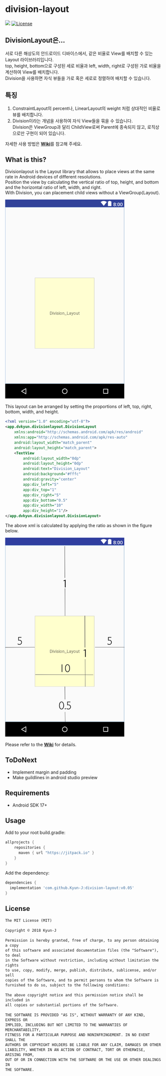 # division-layout

[![](https://jitpack.io/v/Kyun-J/DivisionLayout.svg)](https://jitpack.io/#Kyun-J/DivisionLayout)
[![License](https://img.shields.io/badge/license-MIT-green.svg?style=flat)]()


## DivisionLayout은...
서로 다른 해상도의 안드로이드 디바이스에서, 같은 비율로 View를 배치할 수 있는 Layout 라이브러리입니다.  
top, height, bottom으로 구성된 세로 비율과 left, width, right로 구성된 가로 비율을 계산하여 View를 배치합니다.  
Division을 사용하면 자식 뷰들을 가로 혹은 세로로 정렬하여 배치할 수 있습니다.
## 특징
1. ConstraintLayout의 percent나, LinearLayout의 weight 처럼 상대적인 비율로 뷰를 배치합니다.
2. Division이라는 개념을 사용하여 자식 View들을 묶을 수 있습니다.  
Division은 ViewGroup과 달리 ChildView로써 Parent에 종속되지 않고, 로직상으로만 구현이 되어 있습니다.

자세한 사용 방법은 [**Wiki**](https://github.com/Kyun-J/division-layout/wiki)를 참고해 주세요.

## What is this?
Divisionlayout is the Layout library that allows to place views at the same rate in Android devices of different resolutions.  
Position the view by calculating the vertical ratio of top, height, and bottom and the horizontal ratio of left, width, and right.  
With Division, you can placement child views without a ViewGroup(Layout).

<img src=imgs/example1.png width="384" height="640">

This layout can be arranged by setting the proportions of left, top, right, bottom, width, and height.

```xml
<?xml version="1.0" encoding="utf-8"?>
<app.dvkyun.divisionlayout.DivisionLayout
    xmlns:android="http://schemas.android.com/apk/res/android"
    xmlns:app="http://schemas.android.com/apk/res-auto"
    android:layout_width="match_parent"
    android:layout_height="match_parent">
    <TextView
        android:layout_width="0dp"
        android:layout_height="0dp"
        android:text="Division_Layout"
        android:background="#fffc"
        android:gravity="center"
        app:div_left="5"
        app:div_top="1"
        app:div_right="5"
        app:div_bottom="0.5"
        app:div_width="10"
        app:div_height="1"/>
</app.dvkyun.divisionlayout.DivisionLayout>
```
The above xml is calculated by applying the ratio as shown in the figure below.

<img src=imgs/example1.jpg width="384" height="640">

Please refer to the [**Wiki**](https://github.com/Kyun-J/division-layout/wiki) for details.

## ToDoNext
- Implement margin and padding
- Make guildlines in android studio preview

## Requirements
- Android SDK 17+

## Usage

Add to your root build.gradle:
```gradle
allprojects {
	repositories {
	  maven { url "https://jitpack.io" }
	}
}
```

Add the dependency:
```gradle
dependencies {
  implementation 'com.github.Kyun-J:division-layout:v0.05'
}
```

## License

	The MIT License (MIT)

	Copyright © 2018 Kyun-J

	Permission is hereby granted, free of charge, to any person obtaining a copy
	of this software and associated documentation files (the "Software"), to deal
	in the Software without restriction, including without limitation the rights
	to use, copy, modify, merge, publish, distribute, sublicense, and/or sell
	copies of the Software, and to permit persons to whom the Software is
	furnished to do so, subject to the following conditions:

	The above copyright notice and this permission notice shall be included in
	all copies or substantial portions of the Software.

	THE SOFTWARE IS PROVIDED "AS IS", WITHOUT WARRANTY OF ANY KIND, EXPRESS OR
	IMPLIED, INCLUDING BUT NOT LIMITED TO THE WARRANTIES OF MERCHANTABILITY,
	FITNESS FOR A PARTICULAR PURPOSE AND NONINFRINGEMENT. IN NO EVENT SHALL THE
	AUTHORS OR COPYRIGHT HOLDERS BE LIABLE FOR ANY CLAIM, DAMAGES OR OTHER
	LIABILITY, WHETHER IN AN ACTION OF CONTRACT, TORT OR OTHERWISE, ARISING FROM,
	OUT OF OR IN CONNECTION WITH THE SOFTWARE OR THE USE OR OTHER DEALINGS IN
	THE SOFTWARE.

